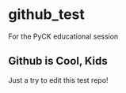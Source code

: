 # github_test
For the PyCK educational session


## Github is Cool, Kids
Just a try to edit this test repo!
